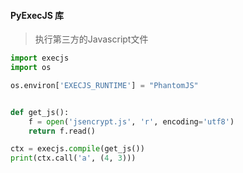 #### PyExecJS 库

> 执行第三方的Javascript文件

```python
import execjs
import os

os.environ['EXECJS_RUNTIME'] = "PhantomJS"


def get_js():
    f = open('jsencrypt.js', 'r', encoding='utf8')
    return f.read()

ctx = execjs.compile(get_js())
print(ctx.call('a', (4, 3)))
```

